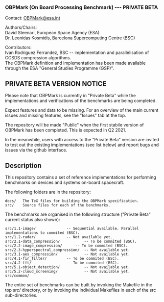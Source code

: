 ### OBPMark (On Board Processing Benchmark) --- PRIVATE BETA
Contact: OBPMark@esa.int  
  
Authors/Chairs:  
David Steenari, European Space Agency (ESA)  
Dr. Leonidas Kosmidis, Barcelona Supercomputing Centre (BSC)  
  
Contributors:  
Ivan Rodriguez Ferrandez, BSC -- implementation and parallelisation of CCSDS compression algorithms.  
The OBPMark definition and implementation has been made available through the ESA "General Studies Programme (GSP)".  
  
## PRIVATE BETA VERSION NOTICE
Please note that OBPMark is currently in "Private Beta" while the implementations and verifications of the benchmarks are being completed.

Expect features and data to be missing. For an overview of the main current issues and missing features, see the "Issues" tab at the top. 

The repository will be made "Public" when the first stabile version of OBPMark has been completed. This is expected in Q2 2021. 

In the meanwhile, users with access to the "Private Beta" version are invited to test out the existing implementations (see list below) and report bugs and issues via the github interface.

## Description
This repository contains a set of reference implementations for performing benchmarks on devices and systems on-board spacecraft. 

The following folders are in the repository: 

	docs/	The TeX files for building the OBPMark specification. 
	src/	Source files for each of the benchmarks. 

The benchmarks are organised in the following structure ("Private Beta" current status also shown): 

	src/1.1-image/				-- Sequential available. Parallel implementations to commited (BSC).
	src/1.2-radar/				-- Not available yet.
	src/2.1-data_compression/			-- To be commited (BSC).
	src/2.2-image_compression/		-- To be commited (BSC).
	src/2.3-hyperspectral_compression/	-- Not available yet.
	src/3.1-aes_compression/			-- Not available yet.
	src/4.1-fir_filter/			-- To be commited (BSC).
	src/4.2-fft/				-- To be commited (BSC).
	src/5.1-object_detection/			-- Not available yet. 
	src/5.2-cloud_screening/			-- Not available yet.
	src/common/

The entire set of benchmarks can be built by invoking the Makefile in the top src/ directory, or by invoking the individual Makefiles in each of the src sub-directories. 


